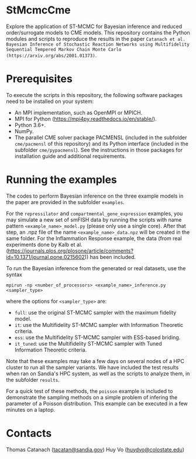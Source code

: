 # StMcmcCme

Explore the application of ST-MCMC for Bayesian inference and reduced order/surrogate models to CME models. This repository contains the Python modules and scripts to reproduce the results in the paper `Catanach et al. Bayesian Inference of Stochastic Reaction Networks using Multifidelity Sequential Tempered Markov Chain Monte Carlo (https://arxiv.org/abs/2001.01373)`.

# Prerequisites

To execute the scripts in this repository, the following software packages need to be installed on your system:

* An MPI implementation, such as OpenMPI or MPICH.
* MPI for Python (https://mpi4py.readthedocs.io/en/stable/).
* Python 3.6+.
* NumPy.
* The parallel CME solver package PACMENSL (included in the subfolder ```cme/pacmensl``` of this repository) and its Python interface (included in the subfolder ```cme/pypacmensl```). See the instructions in those packages for installation guide and additional requirements.

# Running the examples

The codes to perform Bayesian inference on the three example models in the paper are provided in the subfolder ```examples```. 

For the ```repressilator``` and ```compartmental_gene_expression``` examples, you may simulate a new set of smFISH data by running the scripts with name pattern ```<example_name>_model.py``` (please only use a single core). After that step, an .npz file of the name ```<example_name>_data.npz``` will be created in the same folder. For the Inflammation Response example, the data (from real experiments done by Kalb et al. (https://journals.plos.org/plosone/article/comments?id=10.1371/journal.pone.0215602)) has been included.

To run the Bayesian inference from the generated or real datasets, use the syntax
```
mpirun -np <number_of_processors> <example_name>_inference.py <sampler_type>
```
where the options for ```<sampler_type>``` are:
* ```full```: use the original ST-MCMC sampler with the maximum fidelity model.
* ```it```: use the Multifidelity ST-MCMC sampler with Information Theoretic criteria.
* ```ess```: use the Multifidelity ST-MCMC sampler with ESS-based briding.
* ```it_tuned```: use the Multifidelity ST-MCMC sampler with Tuned Information Theoretic criteria.

Note that these examples may take a few days on several nodes of a HPC cluster to run all the sampler variants. We have included the test results when ran on Sandia's HPC system, as well as the scripts to analyze them, in the subfolder ```results```.

For a quick test of these methods, the ```poisson``` example is included to demonstrate the sampling methods on a simple problem of infering the parameter of a Poisson distribution. This example can be executed in a few minutes on a laptop.

# Contacts

Thomas Catanach (tacatan@sandia.gov)
Huy Vo (huydvo@colostate.edu)
